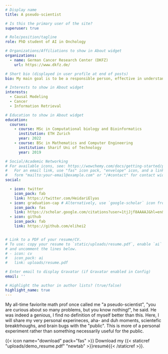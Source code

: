 ```yaml
---
# Display name
title: A pseudo-scientist

# Is this the primary user of the site?
superuser: true

# Role/position/tagline
role: PhD student of AI in Onchology

# Organizations/Affiliations to show in About widget
organizations:
  - name: German Cancer Research Center (DKFZ)
    url: https://www.dkfz.de/

# Short bio (displayed in user profile at end of posts)
bio: My main goal is to be a responsible person, effective in understanding how cancer evolves spatially using computational tools.

# Interests to show in About widget
interests:
  - Causal Modeling
  - Cancer
  - Information Retrieval

# Education to show in About widget
education:
  courses:
    - course: MSc in Computational biology and Bioinformatics
      institution: ETH Zurich
      year: 2022
    - course: BSc in Mathematics and Computer Engineering
      institution: Sharif Uni of Technology
      year: 2019

# Social/Academic Networking
# For available icons, see: https://wowchemy.com/docs/getting-started/page-builder/#icons
#   For an email link, use "fas" icon pack, "envelope" icon, and a link in the
#   form "mailto:your-email@example.com" or "/#contact" for contact widget.
social:

  - icon: twitter
    icon_pack: fab
    link: https://twitter.com/HeidariElyas
  - icon: graduation-cap # Alternatively, use `google-scholar` icon from `ai` icon pack
    icon_pack: fas
    link: https://scholar.google.com/citations?user=1tjJjf8AAAAJ&hl=en&oi=sra
  - icon: github
    icon_pack: fab
    link: https://github.com/elihei2


# Link to a PDF of your resume/CV.
# To use: copy your resume to `static/uploads/resume.pdf`, enable `ai` icons in `params.toml`,
# and uncomment the lines below.
# - icon: cv
#   icon_pack: ai
#   link: uploads/resume.pdf

# Enter email to display Gravatar (if Gravatar enabled in Config)
email: ''

# Highlight the author in author lists? (true/false)
highlight_name: true
---
```


My all-time faviorite math prof once called me "a pseudo-scientist", "you are curious about so many problems, but you know nothing!", he said. He was indeed a genious, I find no definition of myself better than this. Here, I will share my very personal experineces, aha- and duh moments, scientefic breaktrhoughs, and brain bugs with the "public". This is more of a personal experiment rather than something necessarily useful for the public.

{{< icon name="download" pack="fas" >}} Download my {{< staticref "uploads/demo_resume.pdf" "newtab" >}}resumé{{< /staticref >}}.
